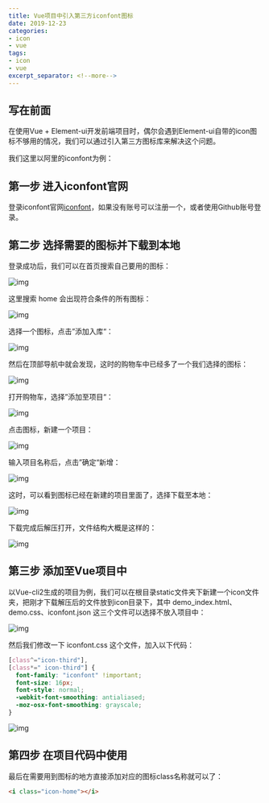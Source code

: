 ```yaml
---
title: Vue项目中引入第三方iconfont图标
date: 2019-12-23
categories:
- icon
- vue
tags:
- icon
- vue
excerpt_separator: <!--more-->
---
```


## 写在前面

在使用Vue + Element-ui开发前端项目时，偶尔会遇到Element-ui自带的icon图标不够用的情况，我们可以通过引入第三方图标库来解决这个问题。

我们这里以阿里的iconfont为例：

<!--more-->

## 第一步 进入iconfont官网

登录iconfont官网[iconfont](https://www.iconfont.cn/)，如果没有账号可以注册一个，或者使用Github账号登录。

## 第二步 选择需要的图标并下载到本地

登录成功后，我们可以在首页搜索自己要用的图标：

![img](/assets/images/icon/icon-1.png)

这里搜索 home 会出现符合条件的所有图标：

![img](/assets/images/icon/icon-2.png)

选择一个图标，点击”添加入库“：

![img](/assets/images/icon/icon-3.png)

然后在顶部导航中就会发现，这时的购物车中已经多了一个我们选择的图标：

![img](/assets/images/icon/icon-4.png)

打开购物车，选择”添加至项目“：

![img](/assets/images/icon/icon-5.png)

点击图标，新建一个项目：

![img](/assets/images/icon/icon-6.png)

输入项目名称后，点击”确定“新增：

![img](/assets/images/icon/icon-7.png)

这时，可以看到图标已经在新建的项目里面了，选择下载至本地：

![img](/assets/images/icon/icon-8.png)

下载完成后解压打开，文件结构大概是这样的：

![img](/assets/images/icon/icon-9.png)

## 第三步 添加至Vue项目中

以Vue-cli2生成的项目为例，我们可以在根目录static文件夹下新建一个icon文件夹，把刚才下载解压后的文件放到icon目录下，其中 demo_index.html、demo.css、iconfont.json 这三个文件可以选择不放入项目中：

![img](/assets/images/icon/icon-10.png)

然后我们修改一下 iconfont.css 这个文件，加入以下代码：

```css
[class^="icon-third"],
[class*=" icon-third"] {
  font-family: "iconfont" !important;
  font-size: 16px;
  font-style: normal;
  -webkit-font-smoothing: antialiased;
  -moz-osx-font-smoothing: grayscale;
}
```

![img](/assets/images/icon/icon-11.png)

## 第四步 在项目代码中使用

最后在需要用到图标的地方直接添加对应的图标class名称就可以了：

```html
<i class="icon-home"></i>
```